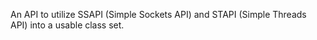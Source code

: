 An API to utilize SSAPI (Simple Sockets API) and STAPI (Simple Threads API) into a usable class set.